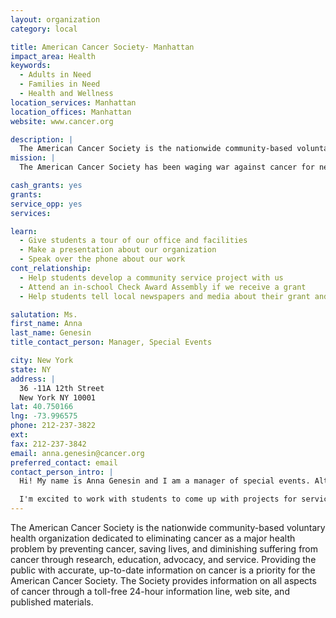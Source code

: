 ```yaml
---
layout: organization
category: local

title: American Cancer Society- Manhattan
impact_area: Health
keywords: 
  - Adults in Need
  - Families in Need
  - Health and Wellness
location_services: Manhattan
location_offices: Manhattan
website: www.cancer.org

description: |
  The American Cancer Society is the nationwide community-based voluntary health organization dedicated to eliminating cancer as a major health problem by preventing cancer, saving lives, and diminishing suffering from cancer through research, education, advocacy, and service. Providing the public with accurate, up-to-date information on cancer is a priority for the American Cancer Society.  The Society provides information on all aspects of cancer through a toll-free 24-hour information line, web site, and published materials.
mission: |
  The American Cancer Society has been waging war against cancer for nearly a century, and our commitment to defeating the disease has never wavered. Our lifesaving efforts are funded exclusively by the generosity of donors like you. Since 1993 Making Strides Against Breast Cancer® has raised more than $100 million in additional funding to support the Society’s breast cancer research, education, advocacy, and patient services. 

cash_grants: yes
grants: 
service_opp: yes
services: 

learn: 
  - Give students a tour of our office and facilities
  - Make a presentation about our organization
  - Speak over the phone about our work
cont_relationship: 
  - Help students develop a community service project with us
  - Attend an in-school Check Award Assembly if we receive a grant
  - Help students tell local newspapers and media about their grant and/or project with us

salutation: Ms.
first_name: Anna
last_name: Genesin
title_contact_person: Manager, Special Events

city: New York
state: NY
address: |
  36 -11A 12th Street  
  New York NY 10001
lat: 40.750166
lng: -73.996575
phone: 212-237-3822
ext: 
fax: 212-237-3842
email: anna.genesin@cancer.org
preferred_contact: email
contact_person_intro: |
  Hi! My name is Anna Genesin and I am a manager of special events. Although I've only been with the organization a few months, I'm excited about the great work that we do and I've seen the many benefits in my short time here. 

  I'm excited to work with students to come up with projects for service opportunities and tell them all about where the money that they donate goes!
---
```

The American Cancer Society is the nationwide community-based voluntary health organization dedicated to eliminating cancer as a major health problem by preventing cancer, saving lives, and diminishing suffering from cancer through research, education, advocacy, and service. Providing the public with accurate, up-to-date information on cancer is a priority for the American Cancer Society.  The Society provides information on all aspects of cancer through a toll-free 24-hour information line, web site, and published materials.